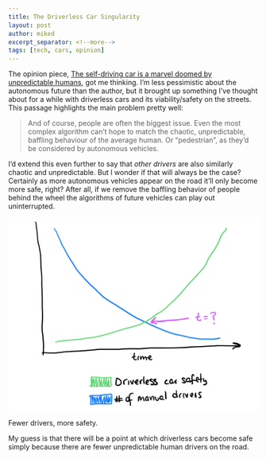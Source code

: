 ```yaml
---
title: The Driverless Car Singularity
layout: post
author: miked
excerpt_separator: <!--more-->
tags: [tech, cars, opinion]
---
```


The opinion piece, [The self-driving car is a marvel doomed by unpredictable humans](https://www.theguardian.com/commentisfree/2019/feb/13/the-self-driving-car-is-a-marvel-doomed-by-unpredictable-humans), got me thinking. I’m less pessimistic about the autonomous future than the author, but it brought up something I’ve thought about for a while with driverless cars and its viability/safety on the streets. This passage highlights the main problem pretty well:

> And of course, people are often the biggest issue. Even the most complex algorithm can’t hope to match the chaotic, unpredictable, baffling behaviour of the average human. Or “pedestrian”, as they’d be considered by autonomous vehicles.  

I’d extend this even further to say that _other drivers_ are also similarly chaotic and unpredictable. But I wonder if that will always be the case? Certainly as more autonomous vehicles appear on the road it’ll only become more safe, right? After all, if we remove the baffling behavior of people behind the wheel the algorithms of future vehicles can play out uninterrupted.


<div class="centerpiece">
<img src="/assets/2019-02-13-driverless.png" alt="The Driverless Car Singularity">
</div>

Fewer drivers, more safety.

My guess is that there will be a point at which driverless cars become safe  simply because there are fewer unpredictable human drivers on the road.
